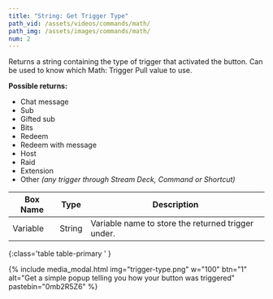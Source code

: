 ```yaml
---
title: "String: Get Trigger Type"
path_vid: /assets/videos/commands/math/
path_img: /assets/images/commands/math/
num: 2
---
```


Returns a string containing the type of trigger that activated the button. Can be used to know which Math: Trigger Pull value to use.

**Possible returns:** 
- Chat message
- Sub
- Gifted sub
- Bits 
- Redeem
- Redeem with message
- Host
- Raid
- Extension
- Other *(any trigger through Stream Deck, Command or Shortcut)*

| Box Name | Type | Description | 
|-------|--------|--------|
Variable|	String|	Variable name to store the returned trigger under.
{:class='table table-primary ' }

{% include media_modal.html img="trigger-type.png" w="100" btn="1" alt="Get a simple popup telling you how your button was triggered" pastebin="0mb2R5Z6" %} 











